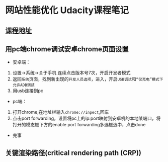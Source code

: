 # 网站性能优化 Udacity课程笔记

## [课程地址](https://classroom.udacity.com/courses/ud884)

## 用pc端chrome调试安卓chrome页面设置
-   安卓端：
1.  设置->系统->关于手机 连续点击版本号7次，开启开发者模式
2.  返回`系统`页面，找到新出现的`开发人员选项`，进入，开启`USB调试`和`“仅充电”模式下允许ADB调试`
3.  用usb连接到pc
-   pc端：
1.  打开chrome,在地址栏输入`chrome://inpect`,回车
2.  点击port forwarding，设置将pc上的ip:port映射到安卓机的本地某端口，将打开的模态框下方的enable port forwarding多选框选中，点击done
-   完事

## 关键渲染路径(critical rendering path (CRP))
